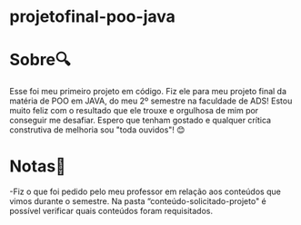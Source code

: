 # projetofinal-poo-java

 <h1>
   Sobre🔍
  </h1> 
Esse foi meu primeiro projeto em código. Fiz ele para meu projeto final da matéria de POO em JAVA, do meu 2º semestre na faculdade de ADS! Estou muito feliz com o resultado que ele trouxe e orgulhosa de mim por conseguir me desafiar. Espero que tenham gostado e qualquer crítica construtiva de melhoria sou "toda ouvidos"! 
😊 
 <h1>
    Notas📝
  </h1> 

-Fiz o que foi pedido pelo meu professor em relação aos conteúdos que vimos durante o semestre. Na pasta “conteúdo-solicitado-projeto" é possível verificar quais conteúdos foram requisitados. 

